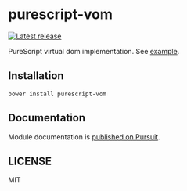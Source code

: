 # purescript-vom

[![Latest release](http://img.shields.io/github/release/oreshinya/purescript-vom.svg)](https://github.com/oreshinya/purescript-vom/releases)

PureScript virtual dom implementation.
See [example](https://github.com/oreshinya/purescript-cherry/blob/master/example/Main.purs).

## Installation

```
bower install purescript-vom
```

## Documentation

Module documentation is [published on Pursuit](http://pursuit.purescript.org/packages/purescript-vom).

## LICENSE

MIT
